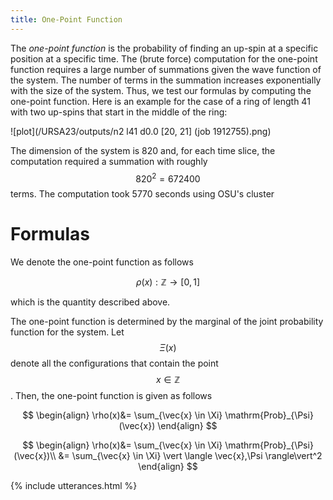 ```yaml
---
title: One-Point Function
---
```


The *one-point function* is the probability of finding an up-spin at a specific position at a specific time.  The (brute force) computation for the one-point function requires a large number of summations given the wave function of the system. The number of terms in the summation increases exponentially with the size of the system. Thus, we test our formulas by computing the one-point function. Here is an example for the case of a ring of length 41 with two up-spins that start in the middle of the ring: 

![plot](/URSA23/outputs/n2 l41 d0.0 [20, 21] (job 1912755).png)

The dimension of the system is 820 and, for each time slice, the computation required a summation with roughly $$820^2=672400$$ terms. The computation took 5770 seconds using OSU's cluster

# Formulas

We denote the one-point function as follows

$$
\rho(x) : \mathbb{Z} \rightarrow [0, 1]
$$

which is the quantity described above.

The one-point function is determined by the marginal of the joint probability function for the system. Let $$\Xi (x)$$ denote all the configurations that contain the point $$x \in \mathbb{Z}$$. Then, the one-point function is given as follows

$$
\begin{align}
\rho(x)&= \sum_{\vec{x} \in \Xi} \mathrm{Prob}_{\Psi}(\vec{x})
\end{align}
$$

$$
\begin{align}
\rho(x)&= \sum_{\vec{x} \in \Xi} \mathrm{Prob}_{\Psi}(\vec{x})\\
&= \sum_{\vec{x} \in \Xi} \vert \langle \vec{x},\Psi \rangle\vert^2
\end{align}
$$

<script type="text/javascript" async
  src="https://cdnjs.cloudflare.com/ajax/libs/mathjax/2.7.5/MathJax.js?config=TeX-MML-AM_CHTML" async>
</script>


{% include utterances.html %}

